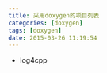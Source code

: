 ```yaml
---
title: 采用doxygen的项目列表
categories: [doxygen]
tags: [doxygen]
date: 2015-03-26 11:19:54
---
```


-   log4cpp
